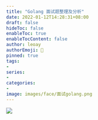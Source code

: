 ```yaml
---
title: "Golang 面试题整理及分析"
date: 2022-01-12T14:28:31+08:00
draft: false
hideToc: false
enableToc: true
enableTocContent: false
author: leoay
authorEmoji: 🎅
pinned: true
tags:
- 
series:
- 
categories:
- 
image: images/face/面试golang.png
---
```


![](https://pic4.zhimg.com/v2-49ec2bdf975ead3536bbb647f12ee22c)
